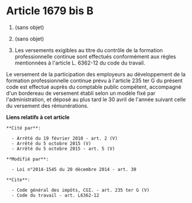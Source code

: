 # Article 1679 bis B

1. (sans objet) 

2. (sans objet)

3. Les versements exigibles au titre du contrôle de la formation professionnelle continue sont effectués conformément aux
règles mentionnées à l'article L. 6362-12 du code du travail. 

Le versement de la participation des employeurs au développement de la formation professionnelle continue prévu à l'article
235 ter G du présent code est effectué auprès du comptable public compétent, accompagné d'un bordereau de versement établi
selon un modèle fixé par l'administration, et déposé au plus tard le 30 avril de l'année suivant celle du versement des
rémunérations.

**Liens relatifs à cet article**

	**Cité par**:

	  - Arrêté du 19 février 2010 - art. 2 (V)
	  - Arrêté du 5 octobre 2015 (V)
	  - Arrêté du 5 octobre 2015 - art. 5 (V)

	**Modifié par**:

	  - Loi n°2014-1545 du 20 décembre 2014 - art. 30

	**Cite**:

	  - Code général des impôts, CGI. - art. 235 ter G (V)
	  - Code du travail - art. L6362-12
